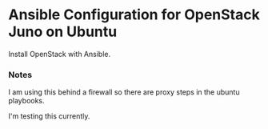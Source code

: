 # Ansible Configuration for OpenStack Juno on Ubuntu 

Install OpenStack with Ansible.  

### Notes
I am using this behind a firewall so there are proxy steps in the ubuntu
playbooks. 

I'm testing this currently.  
